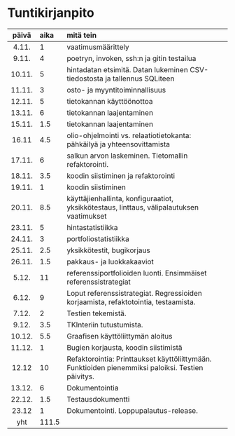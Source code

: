 # Tuntikirjanpito

| päivä  | aika | mitä tein  |
| :-----:|:-----| :-----|
| 4.11.  | 1     | vaatimusmäärittely |
| 9.11.  | 4     | poetryn, invoken, ssh:n ja gitin testailua |
| 10.11. | 5     | hintadatan etsimitä. Datan lukeminen CSV-tiedostosta ja tallennus SQLiteen |
| 11.11. | 3     | osto- ja myyntitoiminnallisuus |
| 12.11. | 5     | tietokannan käyttöönottoa |
| 13.11. | 6     | tietokannan laajentaminen |
| 15.11. | 1.5   | tietokannan laajentaminen|
| 16.11  | 4.5   | olio-ohjelmointi vs. relaatiotietokanta: pähkäilyä ja yhteensovittamista |
| 17.11. | 6     | salkun arvon laskeminen. Tietomallin refaktorointi. |
| 18.11. | 3.5   | koodin siistiminen ja refaktorointi |
| 19.11. | 1     | koodin siistiminen |
| 20.11. | 8.5   | käyttäjienhallinta, konfiguraatiot, yksikkötestaus, linttaus, välipalautuksen vaatimukset| 
| 23.11. | 5     | hintastatistiikka |
| 24.11. | 3     | portfoliostatistiikka |
| 25.11. | 2.5   | yksikkötestit, bugikorjaus |
| 26.11. | 1.5   | pakkaus- ja luokkakaaviot |
| 5.12.  | 11    | referenssiportfolioiden luonti. Ensimmäiset referenssistrategiat |
| 6.12.  | 9     | Loput referenssistrategiat. Regressioiden korjaamista, refaktotointia, testaamista. |
| 7.12.  | 2     | Testien tekemistä.|
| 9.12.  | 3.5   | TKInteriin tutustumista. |
| 10.12. | 5.5   | Graafisen käyttöliittymän aloitus |
| 11.12. | 1     | Bugien korjausta, koodin siistimistä |
| 12.12  | 10    | Refaktorointia: Printtaukset käyttöliittymään. Funktioiden pienemmiksi paloiksi. Testien päivitys.
| 13.12. | 6     | Dokumentointia
| 22.12. | 1.5   | Testausdokumentti
| 23.12  | 1     | Dokumentointi. Loppupalautus-release. 
| yht    | 111.5 |
